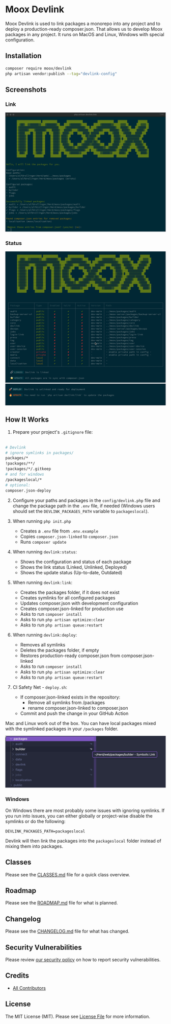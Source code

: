 # Moox Devlink

Moox Devlink is used to link packages a monorepo into any project and to deploy a production-ready composer.json. That allows us to develop Moox packages in any project. It runs on MacOS and Linux, Windows with special configuration.

## Installation

```bash
composer require moox/devlink
php artisan vendor:publish --tag="devlink-config"
```

## Screenshots

### Link

![Moox Devlink](./devlink.jpg)

### Status

![Moox Devlink](./devlink-status.jpg)
![Moox Devlink](./devlink-status2.jpg)

## How It Works

1. Prepare your project's `.gitignore` file:

```bash

# Devlink
# ignore symlinks in packages/
packages/*
!packages/**/
!packages/*/.gitkeep
# and for windows
/packageslocal/*
# optional:
composer.json-deploy

```

2. Configure your paths and packages in the `config/devlink.php` file and change the package path in the `.env` file, if needed (Windows users should set the `DEVLINK_PACKAGES_PATH` variable to `packageslocal`).

3. When running `php init.php`

    - Creates a `.env` file from `.env.example`
    - Copies `composer.json-linked` to `composer.json`
    - Runs `composer update`

4. When running `devlink:status`:

    - Shows the configuration and status of each package
    - Shows the link status (Linked, Unlinked, Deployed)
    - Shows the update status (Up-to-date, Outdated)

5. When running `devlink:link`:

    - Creates the packages folder, if it does not exist
    - Creates symlinks for all configured packages
    - Updates composer.json with development configuration
    - Creates composer.json-linked for production use
    - Asks to run `composer install`
    - Asks to run `php artisan optimize:clear`
    - Asks to run `php artisan queue:restart`

6. When running `devlink:deploy`:

    - Removes all symlinks
    - Deletes the packages folder, if empty
    - Restores production-ready composer.json from composer.json-linked
    - Asks to run `composer install`
    - Asks to run `php artisan optimize:clear`
    - Asks to run `php artisan queue:restart`

7. CI Safety Net - `deploy.sh`:

    - If composer.json-linked exists in the repository:
        - Remove all symlinks from /packages
        - rename composer.json-linked to composer.json
    - Commit and push the change in your GitHub Action

Mac and Linux work out of the box. You can have local packages mixed with the symlinked packages in your `/packages` folder.

![Moox Devlink](./devlink-mix.jpg)

### Windows

On Windows there are most probably some issues with ignoring symlinks. If you run into issues, you can either globally or project-wise disable the symlinks or do the following:

```env
DEVLINK_PACKAGES_PATH=packageslocal
```

Devlink will then link the packages into the `packageslocal` folder instead of mixing them into packages.

## Classes

Please see the [CLASSES.md](./CLASSES.md) file for a quick class overview.

## Roadmap

Please see the [ROADMAP.md](./ROADMAP.md) file for what is planned.

## Changelog

Please see the [CHANGELOG.md](./CHANGELOG.md) file for what has changed.

## Security Vulnerabilities

Please review [our security policy](https://github.com/mooxphp/moox/security/policy) on how to report security vulnerabilities.

## Credits

-   [All Contributors](../../contributors)

## License

The MIT License (MIT). Please see [License File](LICENSE.md) for more information.
